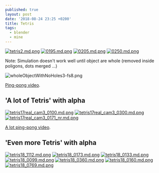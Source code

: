 ```yaml
---
published: true
layout: post
date: '2018-08-24 23:25 +0200'
title: Tetris
tags:
  - blender
  - mine
---
```

[![tetris2.md.png](https://cdn.scrot.moe/images/2018/08/24/tetris2.md.png)](https://cdn.scrot.moe/images/2018/08/24/tetris2.png)
[![0195.md.png](https://cdn.scrot.moe/images/2018/08/25/0195.md.png)](https://scrot.moe/image/9Te1C)
[![0205.md.png](https://cdn.scrot.moe/images/2018/08/25/0205.md.png)](https://scrot.moe/image/9Twjj)
[![0250.md.png](https://cdn.scrot.moe/images/2018/08/25/0250.md.png)](https://scrot.moe/image/9TIYe)

Note: Simulation doesn't work well until object are whole (removed inside poligons, dots merged ...)

![wholeObjectWithNoHoles3-fs8.png]({{site.baseurl}}/media/wholeObjectWithNoHoles3-fs8.png)

[Ping-pong video](https://youtu.be/aLMDGakHnYQ).

## 'A lot of Tetris' with alpha

[![tetris17real_cam3_0100.md.png](https://cdn.scrot.moe/images/2018/08/26/tetris17real_cam3_0100.md.png)](https://scrot.moe/image/9TnYA)
[![tetris17real_cam3_0300.md.png](https://cdn.scrot.moe/images/2018/08/26/tetris17real_cam3_0300.md.png)](https://scrot.moe/image/9ToEL)
[![tetris17real_cam3_0171_nr.md.png](https://cdn.scrot.moe/images/2018/08/26/tetris17real_cam3_0171_nr.md.png)](https://scrot.moe/image/9TpTb)

[A lot ping-pong video](https://youtu.be/LMuWSCOKPgk).

## 'Even more Tetris' with alpha

[![tetris18_1112.md.png](https://cdn.scrot.moe/images/2018/08/27/tetris18_1112.md.png)](https://scrot.moe/image/9TRgy)
[![tetris18_0173.md.png](https://cdn.scrot.moe/images/2018/08/27/tetris18_0173.md.png)](https://scrot.moe/image/9TTuq)
[![tetris18_0133.md.png](https://cdn.scrot.moe/images/2018/08/27/tetris18_0133.md.png)](https://scrot.moe/image/9TdEU)
[![tetris18_0099.md.png](https://cdn.scrot.moe/images/2018/08/27/tetris18_0099.md.png)](https://scrot.moe/image/9T4Um)
[![tetris18_0360.md.png](https://cdn.scrot.moe/images/2018/08/27/tetris18_0360.md.png)](https://scrot.moe/image/9T596)
[![tetris18_0160.md.png](https://cdn.scrot.moe/images/2018/08/27/tetris18_0160.md.png)](https://scrot.moe/image/9TuIC)
[![tetris18_0769.md.png](https://cdn.scrot.moe/images/2018/08/27/tetris18_0769.md.png)](https://scrot.moe/image/9TVAj)